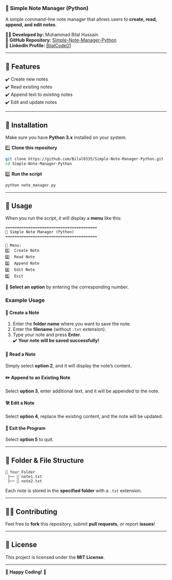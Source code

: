 ### **📒 Simple Note Manager (Python)**  
A simple command-line note manager that allows users to **create, read, append, and edit notes**.  

👨‍💻 **Developed by:** Muhammad Bilal Hussain  
🔗 **GitHub Repository:** [Simple-Note-Manager-Python](https://github.com/Bilal0335/Simple-Note-Manager-Python)  
🔗 **LinkedIn Profile:** [BilalCode01](https://www.linkedin.com/in/bilalcode01/)  

---

## **🚀 Features**  
✔️ Create new notes  
✔️ Read existing notes  
✔️ Append text to existing notes  
✔️ Edit and update notes  

---

## **📌 Installation**  
Make sure you have **Python 3.x** installed on your system.  

1️⃣ **Clone this repository**  
```sh
git clone https://github.com/Bilal0335/Simple-Note-Manager-Python.git
cd Simple-Note-Manager-Python
```

2️⃣ **Run the script**  
```sh
python note_manager.py
```

---

## **📖 Usage**  
When you run the script, it will display a **menu** like this:  

```plaintext
========================================
📒 Simple Note Manager (Python)
========================================

📌 Menu:
1️⃣  Create Note
2️⃣  Read Note
3️⃣  Append Note
4️⃣  Edit Note
5️⃣  Exit
```

🔹 **Select an option** by entering the corresponding number.  

### **Example Usage**  
#### 📝 Create a Note  
1. Enter the **folder name** where you want to save the note.  
2. Enter the **filename** (without `.txt` extension).  
3. Type your note and press **Enter**.  
✔️ **Your note will be saved successfully!**  

#### 📖 Read a Note  
Simply select **option 2**, and it will display the note’s content.  

#### ✏️ Append to an Existing Note  
Select **option 3**, enter additional text, and it will be appended to the note.  

#### 🛠️ Edit a Note  
Select **option 4**, replace the existing content, and the note will be updated.  

#### 🔴 Exit the Program  
Select **option 5** to quit.  

---

## **📂 Folder & File Structure**  
```
📁 Your_Folder
 ├── 📄 note1.txt
 ├── 📄 note2.txt
```
Each note is stored in the **specified folder** with a `.txt` extension.  

---

## **👨‍💻 Contributing**  
Feel free to **fork** this repository, submit **pull requests**, or report **issues**!  

---

## **📜 License**  
This project is licensed under the **MIT License**.  

---

🚀 **Happy Coding!** 🎉
